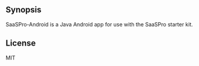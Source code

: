 ## Synopsis

SaaSPro-Android is a Java Android app for use with the SaaSPro starter kit. 

## License

MIT
